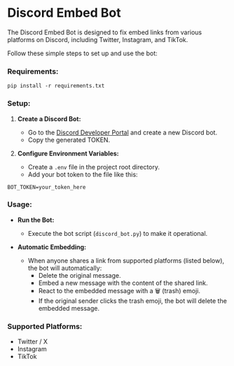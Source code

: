 # Discord Embed Bot

The Discord Embed Bot is designed to fix embed links from various platforms on Discord, including Twitter, Instagram, and TikTok.

Follow these simple steps to set up and use the bot:

### Requirements:

```
pip install -r requirements.txt
```


### Setup:

1. **Create a Discord Bot:**
   - Go to the [Discord Developer Portal](https://discord.com/developers/applications) and create a new Discord bot.
   - Copy the generated TOKEN.

2. **Configure Environment Variables:**
   - Create a `.env` file in the project root directory.
   - Add your bot token to the file like this:
```
BOT_TOKEN=your_token_here
```

### Usage:

- **Run the Bot:**
  - Execute the bot script (`discord_bot.py`) to make it operational.

- **Automatic Embedding:**
  - When anyone shares a link from supported platforms (listed below), the bot will automatically:
    - Delete the original message.
    - Embed a new message with the content of the shared link.
    - React to the embedded message with a 🗑️ (trash) emoji.
    - If the original sender clicks the trash emoji, the bot will delete the embedded message.

### Supported Platforms:
- Twitter / X
- Instagram
- TikTok